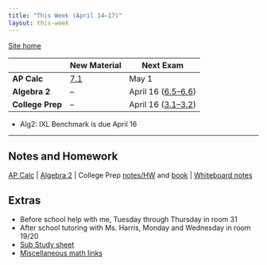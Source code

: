 ```yaml
---
title: "This Week (April 14–17)"
layout: this-week
---
```


[Site home](./)

|                  | New Material                                               | Next Exam                                               |
| ---------------- | ---------------------------------------------------------- | ------------------------------------------------------- |
| **AP Calc**      | [7.1](./calc-for-ap-larson/7.1-basic-integration-rules.md) | May 1                                                   |
| **Algebra 2**    | –                                                          | April 16 ([6.5–6.6](./envision-algebra-2/))             |
| **College Prep** | –                                                          | April 16 ([3.1–3.2](./openstax-elementary-algebra-2e/)) |

- Alg2: IXL Benchmark is due April 16

---

## Notes and Homework

[AP Calc](./calc-for-ap-larson/) \| [Algebra 2](./envision-algebra-2/) \| College Prep [notes/HW](./openstax-elementary-algebra-2e/) and [book](https://openstax.org/books/elementary-algebra-2e/pages/2-introduction) \| [Whiteboard notes](https://1drv.ms/o/c/c4097c61e06a2b97/EpojsyS4IFdOp0qZoDZdHikBZAinLWQ3ncbWjBZVKo0vtQ?e=5egVmL)

## Extras

- Before school help with me, Tuesday through Thursday in room 31
- After school tutoring with Ms. Harris, Monday and Wednesday in room 19/20
- [Sub Study sheet](https://docs.google.com/spreadsheets/d/1cOCYZAF-hvZ42TtM_6EWiE3OjpTO7w4Vou7y87UMICU/edit?pli=1&gid=0#gid=0)
- [Miscellaneous math links](./misc/math-links.md)
